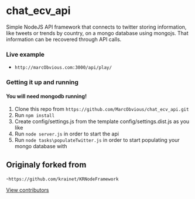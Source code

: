 # chat_ecv_api
Simple NodeJS API framework that connects to twitter storing information, like tweets or trends by country, on a mongo database using mongojs.
That information can be recovered through API calls. 

### Live example
- `http://marcObvious.com:3000/api/play/`

### Getting it up and running
#### You will need mongodb running!

1. Clone this repo from `https://github.com/MarcObvious/chat_ecv_api.git`
2. Run `npm install`
3. Create config/settings.js from the template config/settings.dist.js as you like
3. Run `node server.js` in order to start the api
4. Run `node tasks\populateTwitter.js` in order to start populating your mongo database with 

## Originaly forked from 
-`https://github.com/krainet/KRNodeFramework`

[View contributors](https://github.com/MarcObvious/chat_ecv_api/graphs/contributors)